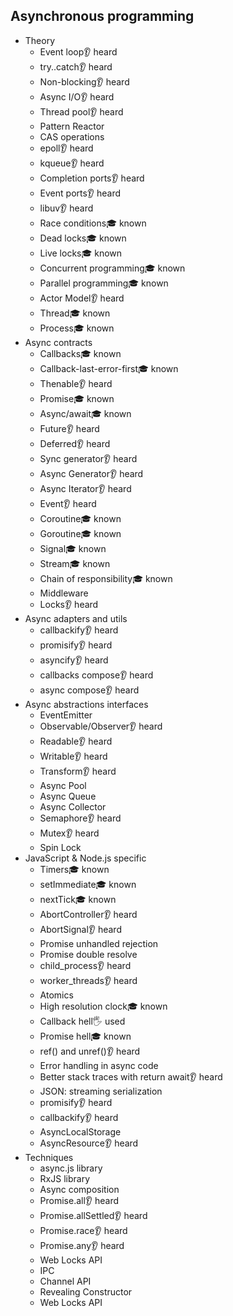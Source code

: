 ## Asynchronous programming
- Theory
  - Event loop👂 heard
  - try..catch👂 heard
  - Non-blocking👂 heard
  - Async I/O👂 heard
  - Thread pool👂 heard
  - Pattern Reactor
  - CAS operations
  - epoll👂 heard
  - kqueue👂 heard
  - Completion ports👂 heard
  - Event ports👂 heard
  - libuv👂 heard
  - Race conditions🎓 known
  - Dead locks🎓 known
  - Live locks🎓 known
  - Concurrent programming🎓 known
  - Parallel programming🎓 known
  - Actor Model👂 heard
  - Thread🎓 known
  - Process🎓 known
- Async contracts
  - Callbacks🎓 known
  - Callback-last-error-first🎓 known
  - Thenable👂 heard
  - Promise🎓 known
  - Async/await🎓 known
  - Future👂 heard
  - Deferred👂 heard
  - Sync generator👂 heard
  - Async Generator👂 heard
  - Async Iterator👂 heard
  - Event👂 heard
  - Coroutine🎓 known
  - Goroutine🎓 known
  - Signal🎓 known
  - Stream🎓 known
  - Chain of responsibility🎓 known
  - Middleware
  - Locks👂 heard
- Async adapters and utils
  - callbackify👂 heard
  - promisify👂 heard
  - asyncify👂 heard
  - callbacks compose👂 heard
  - async compose👂 heard
- Async abstractions interfaces
  - EventEmitter
  - Observable/Observer👂 heard
  - Readable👂 heard
  - Writable👂 heard
  - Transform👂 heard
  - Async Pool
  - Async Queue
  - Async Collector
  - Semaphore👂 heard
  - Mutex👂 heard
  - Spin Lock
- JavaScript & Node.js specific
  - Timers🎓 known
  - setImmediate🎓 known
  - nextTick🎓 known
  - AbortController👂 heard
  - AbortSignal👂 heard
  - Promise unhandled rejection
  - Promise double resolve
  - child_process👂 heard
  - worker_threads👂 heard
  - Atomics
  - High resolution clock🎓 known
  - Callback hell🖐️ used
  - Promise hell🎓 known
  - ref() and unref()👂 heard
  - Error handling in async code
  - Better stack traces with return await👂 heard
  - JSON: streaming serialization
  - promisify👂 heard
  - callbackify👂 heard
  - AsyncLocalStorage
  - AsyncResource👂 heard
- Techniques
  - async.js library
  - RxJS library
  - Async composition
  - Promise.all👂 heard
  - Promise.allSettled👂 heard
  - Promise.race👂 heard
  - Promise.any👂 heard
  - Web Locks API
  - IPC
  - Channel API
  - Revealing Constructor
  - Web Locks API
